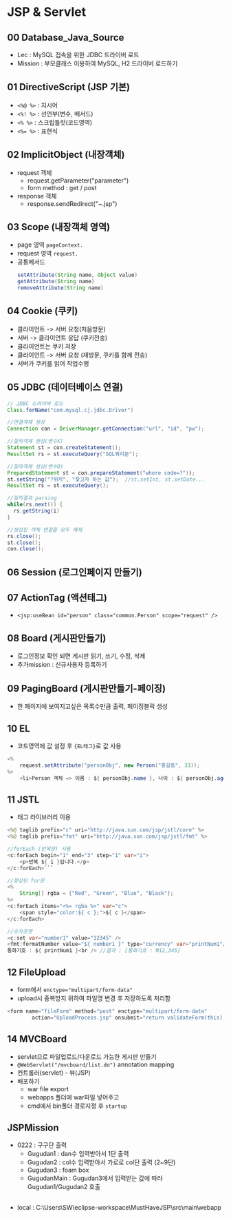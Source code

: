 # JSP & Servlet

## 00 Database_Java_Source
+ Lec : MySQL 접속을 위한 JDBC 드라이버 로드
+ Mission : 부모클래스 이용하여 MySQL, H2 드라이버 로드하기

## 01 DirectiveScript (JSP 기본)
+ `<%@ %>` : 지시어
+ `<%! %>` : 선언부(변수, 메서드)
+ `<% %>`  : 스크립틀릿(코드영역)
+ `<%= %>` : 표현식

## 02 ImplicitObject (내장객체)
+ request 객체
  + request.getParameter("parameter")
  + form method : get / post
+ response 객체
  + response.sendRedirect("~.jsp")

## 03 Scope (내장객체 영역)
  + page 영역 `pageContext.`
  + request 영역 `request.`
  + 공통메서드
    ```java
    setAttribute(String name, Object value)
    getAttribute(String name)
    removeAttribute(String name)
    ```
    
## 04 Cookie (쿠키)
  + 클라이언트 -> 서버 요청(처음방문)
  + 서버 -> 클라이언트 응답 (쿠키전송)
  + 클라이언트는 쿠키 저장
  + 클라이언트 -> 서버 요청 (재방문, 쿠키를 함께 전송)
  + 서버가 쿠키를 읽어 작업수행
  
## 05 JDBC (데이터베이스 연결)
```java
// JDBC 드라이버 로드
Class.forName("com.mysql.cj.jdbc.Driver") 

//연결객체 생성
Connection con = DriverManager.getConnection("url", "id", "pw");  

//질의객체 생성(변수X)
Statement st = con.createStatement();  
ResultSet rs = st.executeQuery("SQL쿼리문");

//질의객체 생성(변수O)
PreparedStatement st = con.prepareStatement("where code=?")); 
st.setString("?위치", "찾고자 하는 값");  //st.setInt, st.setDate...
ResultSet rs = st.executeQuery();

//질의결과 parsing
while(rs.next()) {		
  rs.getString(i)
}

//생성된 객체 연결을 모두 해제
rs.close();
st.close();
con.close();

```
## 06 Session (로그인페이지 만들기)

## 07 ActionTag (액션태그)
 +	`<jsp:useBean id="person" class="common.Person" scope="request" />`

## 08 Board (게시판만들기)
 + 로그인정보 확인 되면 게시판 읽기, 쓰기, 수정, 삭제
 + 추가mission : 신규사용자 등록하기
 
## 09 PagingBoard (게시판만들기-페이징)
  + 한 페이지에 보여지고싶은 목록수만큼 출력, 페이징블락 생성
  
## 10 EL
  + 코드영역에 값 설정 후 `{EL태그}`로 값 사용
```java
<%
	request.setAttribute("personObj", new Person("홍길동", 33));
%>
	<li>Person 객체 => 이름 : ${ personObj.name }, 나이 : ${ personObj.age }</li>
```

## 11 JSTL
  + 태그 라이브러리 이용
```java
<%@ taglib prefix="c" uri="http://java.sun.com/jsp/jstl/core" %>
<%@ taglib prefix="fmt" uri="http://java.sun.com/jsp/jstl/fmt" %>

//forEach (반복문) 사용
<c:forEach begin="1" end="3" step="1" var="i">
	<p>반복 ${ i }입니다.</p>
</c:forEach>```

//향상된 for문
<%
	String[] rgba = {"Red", "Green", "Blue", "Black"};
%>
<c:forEach items="<%= rgba %>" var="c">
	<span style="color:${ c };">${ c }</span>
</c:forEach>

//숫자포맷
<c:set var="number1" value="12345" />
<fmt:formatNumber value="${ number1 }" type="currency" var="printNum1"/> 
통화기호 : ${ printNum1 }<br /> //결과 : [통화기호 : ₩12,345]
```

## 12 FileUpload
  + form에서 `enctype="multipart/form-data"` 
  + upload시 중복방지 위하여 파일명 변경 후 저장하도록 처리함
```java
<form name="fileForm" method="post" enctype="multipart/form-data" 
		action="UploadProcess.jsp" onsubmit="return validateForm(this);">
```

## 14 MVCBoard
   + servlet으로 파일업로드/다운로드 가능한 게시판 만들기
   + `@WebServlet("/mvcboard/list.do")` annotation mapping
   + 컨트롤러(servlet) - 뷰(JSP)
   + 배포하기
      + war file export
      + webapps 폴더에 war파일 넣어주고
      + cmd에서 bin폴더 경로지정 후 `startup`
  
## JSPMission
  + 0222 : 구구단 출력
    + Gugudan1 : dan수 입력받아서 1단 출력
    + Gugudan2 : col수 입력받아서 가로로 col단 출력 (2~9단)
    + Gugudan3 : foam box
    + GugudanMain : Gugudan3에서 입력받는 값에 따라 Gugudan1/Gugudan2 호출
    
##
+ local : C:\Users\SW\eclipse-workspace\MustHaveJSP\src\main\webapp
